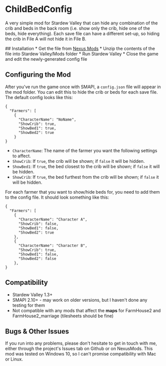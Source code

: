 # ChildBedConfig
<p>A very simple mod for Stardew Valley that can hide any combination of the crib and beds in the back room (i.e. show only the crib, hide one of the beds, hide everything).  Each save file can have a different set-up, so hiding the crib in File A will not hide it in File B.</p>
## Installation
* Get the file from <a href="https://www.nexusmods.com/stardewvalley/mods/3540">Nexus Mods</a>
* Unzip the contents of the file into Stardew Valley/Mods folder
* Run Stardew Valley
* Close the game and edit the newly-generated config file

## Configuring the Mod
After you've run the game once with SMAPI, a `config.json` file will appear in the mod folder.  You can edit this to hide the crib or beds for each save file.  The default config looks like this:

```
{
  "Farmers": [
    {
      "CharacterName": "NoName",
      "ShowCrib": true,
      "ShowBed1": true,
      "ShowBed2": true
    }
}
```

* `CharacterName`: The name of the farmer you want the following settings to affect.
* `ShowCrib`: If `true`, the crib will be shown; if `false` it will be hidden.
* `ShowBed1`: If `true`, the bed closest to the crib will be shown; if `false` it will be hidden.
* `ShowCrib`: If `true`, the bed furthest from the crib will be shown; if `false` it will be hidden.

For each farmer that you want to show/hide beds for, you need to add them to the config file.  It should look something like this:
```
{
  "Farmers": [
    {
      "CharacterName": "Character A",
      "ShowCrib": false,
      "ShowBed1": false,
      "ShowBed2": true
    },
    {
      "CharacterName": "Character B",
      "ShowCrib": true,
      "ShowBed1": false,
      "ShowBed2": false
    },
}
```

## Compatibility
* Stardew Valley 1.3+
* SMAPI 2.10+ - may work on older versions, but I haven't done any testing for them
* Not compatible with any mods that affect the <b>maps</b> for FarmHouse2 and FarmHouse2_marriage (tilesheets should be fine)

## Bugs & Other Issues
If you run into any problems, please don't hesitate to get in touch with me, either through the project's Issues tab on Github or on NexusMods.  This mod was tested on Windows 10, so I can't promise compatibility with Mac or Linux.
